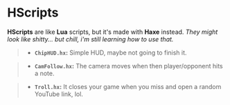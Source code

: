 # HScripts
**HScripts** are like **Lua** scripts, but it's made with **Haxe** instead. *They might look like shitty... but chill, i'm still learning how to use that.*

> - **`ChipHUD.hx`:** Simple HUD, maybe not going to finish it.

> - **`CamFollow.hx`:** The camera moves when then player/opponent hits a note.

>- **`Troll.hx`:** It closes your game when you miss and open a random YouTube link, lol.
